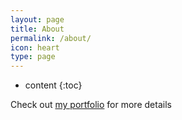 ```yaml
---
layout: page
title: About
permalink: /about/
icon: heart
type: page
---
```


* content
{:toc}

Check out [my portfolio](https://mikeqdev.github.io/) for more details

<!--
## Contact me

* GitHub：[MikeQDev](https://github.com/MikeQDev)-->

<!--## Comments

{% include comments.html %}-->
